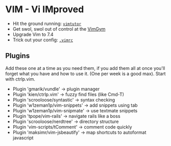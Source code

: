 # VIM - Vi IMproved

+ Hit the ground running: [`vimtutor`][vimtutor]
+ Get swol, swol out of control at the [VimGym][vim-gym]
+ Upgrade Vim to 7.4
+ Trick out your config: [`.vimrc`][vimrc]

[vim-gym]: ./part1/vim-gym.md
[vimtutor]: ./part1/vimtutor.md
[vimrc]: ./part1/vimrc.md

## Plugins

Add these one at a time as you need them, if you add them all at once
you'll forget what you have and how to use it. (One per week is a good
max). Start with ctrlp.vim.

+ Plugin 'gmarik/vundle' -> plugin manager
+ Plugin 'kien/ctrlp.vim' -> fuzzy find files (like Cmd-T)
+ Plugin 'scrooloose/syntastic' -> syntax checking
+ Plugin 'w1zeman1p/vim-snippets' -> add snippets using tab
+ Plugin 'w1zeman1p/vim-snipmate' -> use textmate snippets
+ Plugin 'tpope/vim-rails' -> navigate rails like a boss
+ Plugin 'scrooloose/nerdtree' -> directory structure
+ Plugin 'vim-scripts/tComment' -> comment code quickly
+ Plugin 'maksimr/vim-jsbeautify' -> map shortcuts to autoformat javascript
